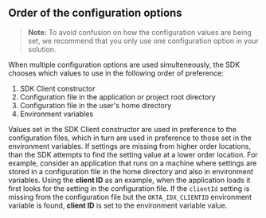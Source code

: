 ## Order of the configuration options

> **Note:** To avoid confusion on how the configuration values are being
set, we recommend that you only use one configuration option in your solution.

When multiple configuration options are used simulteneously, the SDK chooses
which values to use in the following order of preference:

1. SDK Client constructor
1. Configuration file in the application or project root directory
1. Configuration file in the user's home directory
1. Environment variables

Values set in the SDK Client constructor are used in preference to
the configuration files, which in turn are used in preference to those set
in the environment variables. If settings are missing from higher order locations,
than the SDK attempts to find the setting value at a lower order location. For example,
consider an application that runs on a machine where settings are stored in a configuration file
in the home directory and also in environment variables. Using the **client ID** as an example,
when the application loads it first looks for the setting in the configuration file. If the
`clientId` setting is missing from the configuration file but the `OKTA_IDX_CLIENTID` environment
variable is found, **client ID** is set to the environment variable value.
